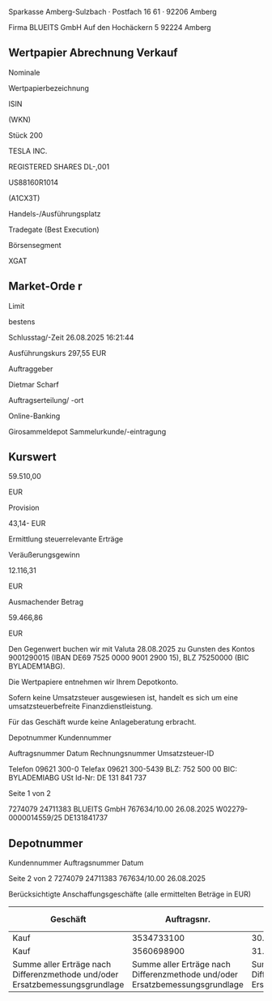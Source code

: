 <!-- image -->

Sparkasse Amberg-Sulzbach · Postfach 16 61 · 92206 Amberg

Firma BLUEITS GmbH Auf den Hochäckern 5 92224 Amberg

## Wertpapier Abrechnung Verkauf

Nominale

Wertpapierbezeichnung

ISIN

(WKN)

Stück 200

TESLA INC.

REGISTERED SHARES DL-,001

US88160R1014

(A1CX3T)

Handels-/Ausführungsplatz

Tradegate (Best Execution)

Börsensegment

XGAT

## Market-Orde r

Limit

bestens

Schlusstag/-Zeit 26.08.2025 16:21:44

Ausführungskurs 297,55 EUR

Auftraggeber

Dietmar Scharf

Auftragserteilung/ -ort

Online-Banking

Girosammeldepot Sammelurkunde/-eintragung

## Kurswert

59.510,00

EUR

Provision

43,14- EUR

Ermittlung steuerrelevante Erträge

Veräußerungsgewinn

12.116,31

EUR

Ausmachender Betrag

59.466,86

EUR

Den Gegenwert buchen wir mit Valuta 28.08.2025 zu Gunsten des Kontos 9001290015 (IBAN DE69 7525 0000 9001 2900 15), BLZ 75250000 (BIC BYLADEM1ABG).

Die Wertpapiere entnehmen wir Ihrem Depotkonto.

Sofern keine Umsatzsteuer ausgewiesen ist, handelt es sich um eine umsatzsteuerbefreite Finanzdienstleistung.

Für das Geschäft wurde keine Anlageberatung erbracht.

Depotnummer Kundennummer

Auftragsnummer Datum Rechnungsnummer Umsatzsteuer-ID

Telefon 09621 300-0 Telefax 09621 300-5439 BLZ: 752 500 00 BIC: BYLADEMIABG USt Id-Nr: DE 131 841 737

Seite 1 von 2

7274079 24711383 BLUEITS GmbH 767634/10.00 26.08.2025 W02279-0000014559/25 DE131841737

<!-- image -->

## Depotnummer

Kundennummer Auftragsnummer Datum

Seite 2 von 2 7274079 24711383 767634/10.00 26.08.2025

Berücksichtigte Anschaffungsgeschäfte (alle ermittelten Beträge in EUR)

| Geschäft                                                                     | Auftragsnr.                                                                  | Ausführ.-tag                                                                 | Whr./St. Nennwert/Stück                                                      | Whr./St. Nennwert/Stück                                                      | AS-Kosten                                                                    | Erlös                                                                        | ant. Ergebnis   | ant. Ergebnis   |
|------------------------------------------------------------------------------|------------------------------------------------------------------------------|------------------------------------------------------------------------------|------------------------------------------------------------------------------|------------------------------------------------------------------------------|------------------------------------------------------------------------------|------------------------------------------------------------------------------|-----------------|-----------------|
| Kauf                                                                         | 3534733100                                                                   | 30.10.2024                                                                   | Stück                                                                        | 95,0000                                                                      | 22.978,14-                                                                   | 28.246,76                                                                    | 5.268,62        | (D)             |
| Kauf                                                                         | 3560698900                                                                   | 31.10.2024                                                                   | Stück                                                                        | 105,0000                                                                     | 24.372,41-                                                                   | 31.220,10                                                                    | 6.847,69        | (D)             |
| Summe aller Erträge nach Differenzmethode und/oder Ersatzbemessungsgrundlage | Summe aller Erträge nach Differenzmethode und/oder Ersatzbemessungsgrundlage | Summe aller Erträge nach Differenzmethode und/oder Ersatzbemessungsgrundlage | Summe aller Erträge nach Differenzmethode und/oder Ersatzbemessungsgrundlage | Summe aller Erträge nach Differenzmethode und/oder Ersatzbemessungsgrundlage | Summe aller Erträge nach Differenzmethode und/oder Ersatzbemessungsgrundlage | Summe aller Erträge nach Differenzmethode und/oder Ersatzbemessungsgrundlage | 12.116,31       | 12.116,31       |